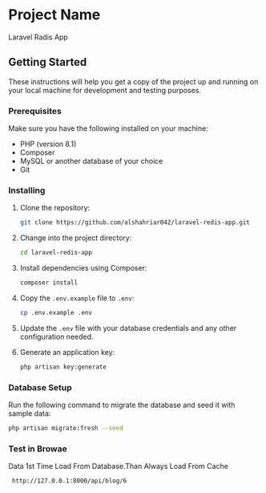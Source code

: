 # Project Name

 Laravel Radis App
## Getting Started

These instructions will help you get a copy of the project up and running on your local machine for development and testing purposes.

### Prerequisites

Make sure you have the following installed on your machine:

- PHP (version 8.1)
- Composer
- MySQL or another database of your choice
- Git

### Installing

1. Clone the repository:

    ```bash
    git clone https://github.com/alshahriar042/laravel-redis-app.git
    ```

2. Change into the project directory:

    ```bash
    cd laravel-redis-app
    ```

3. Install dependencies using Composer:

    ```bash
    composer install
    ```

4. Copy the `.env.example` file to `.env`:

    ```bash
    cp .env.example .env
    ```

5. Update the `.env` file with your database credentials and any other configuration needed.

6. Generate an application key:

    ```bash
    php artisan key:generate
    ```

### Database Setup

Run the following command to migrate the database and seed it with sample data:

```bash
php artisan migrate:fresh --seed
```

### Test in Browae
Data 1st Time Load From Database.Than Always Load From Cache

```bash
 http://127.0.0.1:8000/api/blog/6
```
